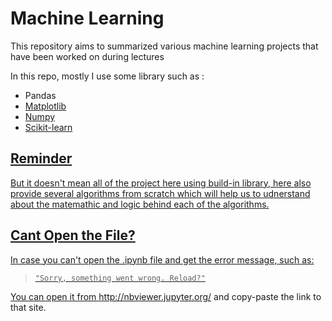 # Machine Learning

This repository aims to summarized various machine learning projects that have been worked on during lectures

In this repo, mostly I use some library such as :

* Pandas <a href = "https://pandas.pydata.org/">
* Matplotlib <a href = "https://matplotlib.org/">
* Numpy <a href = "https://numpy.org/">
* Scikit-learn <a href = "https://scikit-learn.org/stable/">

## Reminder

But it doesn't mean all of the project here using build-in library, here also provide several algorithms from scratch which will help us to udnerstand about the matemathic and logic behind each of the algorithms.  

## Cant Open the File?

In case you can't open the .ipynb file and get the error message, such as:

> `"Sorry, something went wrong. Reload?"`

You can open it from http://nbviewer.jupyter.org/ and copy-paste the link to that site.
